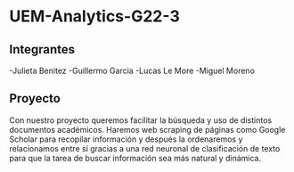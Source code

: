 # UEM-Analytics-G22-3

## Integrantes
-Julieta Benitez
-Guillermo Garcia
-Lucas Le More
-Miguel Moreno

## Proyecto
Con nuestro proyecto queremos facilitar la búsqueda y uso de distintos documentos académicos. Haremos web scraping de páginas como Google Scholar para recopilar información y después la ordenaremos y relacionamos entre sí gracias a una red neuronal de clasificación de texto para que la tarea de buscar información sea más natural y dinámica.



